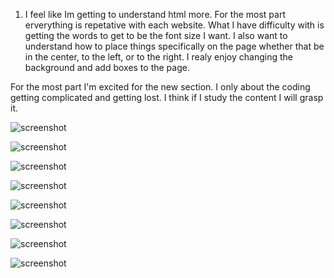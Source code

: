 1. I feel like Im getting to understand html more. For the most part erverything is repetative with each website. What I have difficulty with is getting the words to get to be the font size I want. I also want to understand how to place things specifically on the page whether that be in the center, to the left, or to the right. I realy enjoy changing the background and add boxes to the page.

For the most part I'm excited for the new section. I only about the coding getting complicated and getting lost. I think if I study the content I will grasp it.


![screenshot](./images/assign-09_indexSS1.jpg)

![screenshot](./images/assign-09_indexSS2.jpg)

![screenshot](./images/assign-09_indexSS3.jpg)

![screenshot](./images/assign-09_aboutSS1.jpg)

![screenshot](./images/assign-09_aboutSS2.jpg)

![screenshot](./images/assign-09_aboutSS3.jpg)

![screenshot](./images/assign-09_contactSS1.jpg)

![screenshot](./images/assign-09_contactSS2.jpg)


